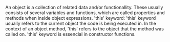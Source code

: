 An object is a collection of related data and/or functionallity. These usually consists of several variables and functions, which are called properties and methods when inside object expressions.
'this' keyword: 'this' keyword usually refers to the current object the code is being executed in. In the context of an object method, 'this' refers to the object that the method was called on.
'this' keyword is essencial in constructor functions.